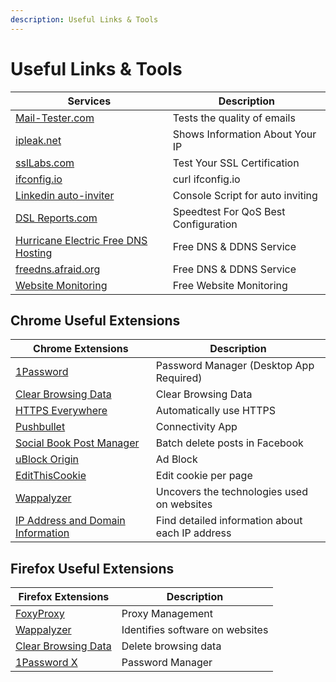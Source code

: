 ```yaml
---
description: Useful Links & Tools
---
```


# Useful Links & Tools

| Services                                                                                 | Description                          |
| ---------------------------------------------------------------------------------------- | ------------------------------------ |
| [Mail-Tester.com](https://www.mail-tester.com/)                                          | Tests the quality of emails          |
| [ipleak.net](https://ipleak.net/)                                                        | Shows Information About Your IP      |
| [sslLabs.com](https://www.ssllabs.com/)                                                  | Test Your SSL Certification          |
| [ifconfig.io](https://ifconfig.io/)                                                      | curl ifconfig.io                     |
| [Linkedin auto-inviter](https://gist.github.com/maksii/e028dc8de7d42f12305911e53679d807) | Console Script for auto inviting     |
| [DSL Reports.com](https://www.dslreports.com/speedtest)                                  | Speedtest For QoS Best Configuration |
| [Hurricane Electric Free DNS Hosting](https://dns.he.net/)                               | Free DNS & DDNS Service              |
| [freedns.afraid.org](https://freedns.afraid.org/)                                        | Free DNS & DDNS Service              |
| [Website Monitoring](https://app.statuscake.com/)                                        | Free Website Monitoring              |

## Chrome Useful Extensions

| Chrome Extensions                                                                                                                               | Description                                     |
| ----------------------------------------------------------------------------------------------------------------------------------------------- | ----------------------------------------------- |
| [1Password](https://chrome.google.com/webstore/detail/1password-extension-deskt/aomjjhallfgjeglblehebfpbcfeobpgk?hl=en)                         | Password Manager (Desktop App Required)         |
| [Clear Browsing Data](https://chrome.google.com/webstore/detail/clear-browsing-data/bjilljlpencdcpihofiobpnfgcakfdbe?hl=en)                     | Clear Browsing Data                             |
| [HTTPS Everywhere](https://chrome.google.com/webstore/detail/https-everywhere/gcbommkclmclpchllfjekcdonpmejbdp?hl=en)                           | Automatically use HTTPS                         |
| [Pushbullet](https://chrome.google.com/webstore/detail/pushbullet/chlffgpmiacpedhhbkiomidkjlcfhogd?hl=en)                                       | Connectivity App                                |
| [Social Book Post Manager](https://chrome.google.com/webstore/detail/social-book-post-manager/ljfidlkcmdmmibngdfikhffffdmphjae?hl=en)           | Batch delete posts in Facebook                  |
| [uBlock Origin](https://chrome.google.com/webstore/detail/ublock-origin/cjpalhdlnbpafiamejdnhcphjbkeiagm?hl=en)                                 | Ad Block                                        |
| [EditThisCookie](https://chrome.google.com/webstore/detail/editthiscookie/fngmhnnpilhplaeedifhccceomclgfbg)                                     | Edit cookie per page                            |
| [Wappalyzer](https://chrome.google.com/webstore/detail/wappalyzer/gppongmhjkpfnbhagpmjfkannfbllamg)                                             | Uncovers the technologies used on websites      |
| [IP Address and Domain Information](https://chrome.google.com/webstore/detail/ip-address-and-domain-inf/lhgkegeccnckoiliokondpaaalbhafoa?hl=de) | Find detailed information about each IP address |

## Firefox Useful Extensions

| Firefox Extensions                                                                                     | Description                     |
| ------------------------------------------------------------------------------------------------------ | ------------------------------- |
| [FoxyProxy](https://addons.mozilla.org/en-US/firefox/addon/foxyproxy-standard/)                        | Proxy Management                |
| [Wappalyzer](https://addons.mozilla.org/en-US/firefox/addon/wappalyzer/)                               | Identifies software on websites |
| [Clear Browsing Data](https://addons.mozilla.org/en-US/firefox/addon/clear-browsing-data/?src=search)  | Delete browsing data            |
| [1Password X](https://addons.mozilla.org/en-US/firefox/addon/1password-x-password-manager/?src=search) | Password Manager                |
